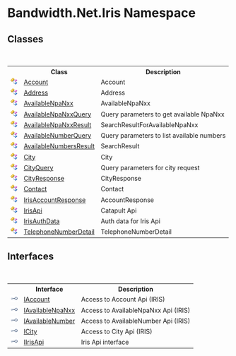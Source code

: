 ﻿# Bandwidth.Net.Iris Namespace

## Classes
&nbsp;<table><tr><th></th><th>Class</th><th>Description</th></tr><tr><td>![Public class](media/pubclass.gif "Public class")</td><td><a href ="T_Bandwidth_Net_Iris_Account.md">Account</a></td><td>
Account</td></tr><tr><td>![Public class](media/pubclass.gif "Public class")</td><td><a href ="T_Bandwidth_Net_Iris_Address.md">Address</a></td><td>
Address</td></tr><tr><td>![Public class](media/pubclass.gif "Public class")</td><td><a href ="T_Bandwidth_Net_Iris_AvailableNpaNxx.md">AvailableNpaNxx</a></td><td>
AvailableNpaNxx</td></tr><tr><td>![Public class](media/pubclass.gif "Public class")</td><td><a href ="T_Bandwidth_Net_Iris_AvailableNpaNxxQuery.md">AvailableNpaNxxQuery</a></td><td>
Query parameters to get available NpaNxx</td></tr><tr><td>![Public class](media/pubclass.gif "Public class")</td><td><a href ="T_Bandwidth_Net_Iris_AvailableNpaNxxResult.md">AvailableNpaNxxResult</a></td><td>
SearchResultForAvailableNpaNxx</td></tr><tr><td>![Public class](media/pubclass.gif "Public class")</td><td><a href ="T_Bandwidth_Net_Iris_AvailableNumberQuery.md">AvailableNumberQuery</a></td><td>
Query parameters to list available numbers</td></tr><tr><td>![Public class](media/pubclass.gif "Public class")</td><td><a href ="T_Bandwidth_Net_Iris_AvailableNumbersResult.md">AvailableNumbersResult</a></td><td>
SearchResult</td></tr><tr><td>![Public class](media/pubclass.gif "Public class")</td><td><a href ="T_Bandwidth_Net_Iris_City.md">City</a></td><td>
City</td></tr><tr><td>![Public class](media/pubclass.gif "Public class")</td><td><a href ="T_Bandwidth_Net_Iris_CityQuery.md">CityQuery</a></td><td>
Query parameters for city request</td></tr><tr><td>![Public class](media/pubclass.gif "Public class")</td><td><a href ="T_Bandwidth_Net_Iris_CityResponse.md">CityResponse</a></td><td>
CityResponse</td></tr><tr><td>![Public class](media/pubclass.gif "Public class")</td><td><a href ="T_Bandwidth_Net_Iris_Contact.md">Contact</a></td><td>
Contact</td></tr><tr><td>![Public class](media/pubclass.gif "Public class")</td><td><a href ="T_Bandwidth_Net_Iris_IrisAccountResponse.md">IrisAccountResponse</a></td><td>
AccountResponse</td></tr><tr><td>![Public class](media/pubclass.gif "Public class")</td><td><a href ="T_Bandwidth_Net_Iris_IrisApi.md">IrisApi</a></td><td>
Catapult Api</td></tr><tr><td>![Public class](media/pubclass.gif "Public class")</td><td><a href ="T_Bandwidth_Net_Iris_IrisAuthData.md">IrisAuthData</a></td><td>
Auth data for Iris Api</td></tr><tr><td>![Public class](media/pubclass.gif "Public class")</td><td><a href ="T_Bandwidth_Net_Iris_TelephoneNumberDetail.md">TelephoneNumberDetail</a></td><td>
TelephoneNumberDetail</td></tr></table>

## Interfaces
&nbsp;<table><tr><th></th><th>Interface</th><th>Description</th></tr><tr><td>![Public interface](media/pubinterface.gif "Public interface")</td><td><a href ="T_Bandwidth_Net_Iris_IAccount.md">IAccount</a></td><td>
Access to Account Api (IRIS)</td></tr><tr><td>![Public interface](media/pubinterface.gif "Public interface")</td><td><a href ="T_Bandwidth_Net_Iris_IAvailableNpaNxx.md">IAvailableNpaNxx</a></td><td>
Access to AvailableNpaNxx Api (IRIS)</td></tr><tr><td>![Public interface](media/pubinterface.gif "Public interface")</td><td><a href ="T_Bandwidth_Net_Iris_IAvailableNumber.md">IAvailableNumber</a></td><td>
Access to AvailableNumber Api (IRIS)</td></tr><tr><td>![Public interface](media/pubinterface.gif "Public interface")</td><td><a href ="T_Bandwidth_Net_Iris_ICity.md">ICity</a></td><td>
Access to City Api (IRIS)</td></tr><tr><td>![Public interface](media/pubinterface.gif "Public interface")</td><td><a href ="T_Bandwidth_Net_Iris_IIrisApi.md">IIrisApi</a></td><td>
Iris Api interface</td></tr></table>&nbsp;
